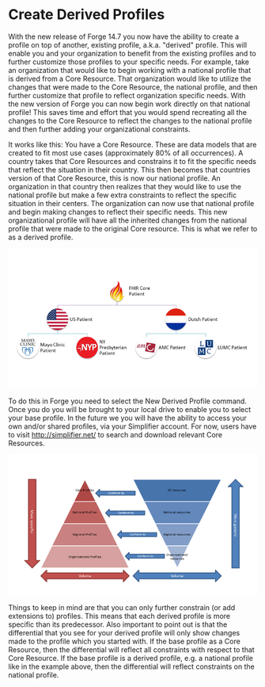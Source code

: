 # Create Derived Profiles


With the new release of Forge 14.7 you now have the ability to create a
profile on top of another, existing profile, a.k.a. "derived" profile.
This will enable you and your organization to benefit from the existing
profiles and to further customize those profiles to your specific needs.
For example, take an organization that would like to begin working with
a national profile that is derived from a Core Resource. That
organization would like to utilize the changes that were made to the
Core Resource, the national profile, and then further customize that
profile to reflect organization specific needs. With the new version of
Forge you can now begin work directly on that national profile! This
saves time and effort that you would spend recreating all the changes to
the Core Resource to reflect the changes to the national profile and
then further adding your organizational constraints.

It works like this: You have a Core Resource. These are data models that
are created to fit most use cases (approximately 80% of all
occurrences). A country takes that Core Resources and constrains it to
fit the specific needs that reflect the situation in their country. This
then becomes that countries version of that Core Resource, this is now
our national profile. An organization in that country then realizes that
they would like to use the national profile but make a few extra
constraints to reflect the specific situation in their centers. The
organization can now use that national profile and begin making changes
to reflect their specific needs. This new organizational profile will
have all the inherited changes from the national profile that were made
to the original Core resource. This is what we refer to as a derived
profile. 

![The hierarchy between FHIR profiles](../images/Profilehierarchy2.png)

To do this in Forge you need to select the New Derived Profile command.
Once you do you will be brought to your local drive to enable you to
select your base profile. In the future we you will have the ability to
access your own and/or shared profiles, via your Simplifier account. For
now, users have to visit <http://simplifier.net/> to search and download
relevant Core Resources.

![The hierarchy and conformance between FHIR profiles](../images/Profilehierarchy.png)

Things to keep in mind are that you can only further constrain (or add
extensions to) profiles. This means that each derived profile is more
specific than its predecessor. Also important to point out is that the
differential that you see for your derived profile will only show
changes made to the profile which you started with. If the base profile
as a Core Resource, then the differential will reflect all constraints
with respect to that Core Resource. If the base profile is a derived
profile, e.g. a national profile like in the example above, then the
differential will reflect constraints on the national profile.